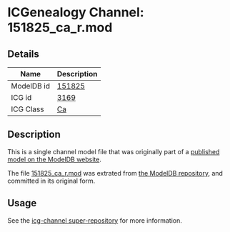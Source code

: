 # ICGenealogy Channel: 151825\_ca\_r.mod

## Details

Name | Description
---- | -----------
ModelDB id | [151825](http://senselab.med.yale.edu/ModelDB/ShowModel.cshtml?model=151825)
ICG id | [3169](http://icg.neurotheory.ox.ac.uk/channels/3/3169)
ICG Class | [Ca](http://icg.neurotheory.ox.ac.uk/channels/3)

## Description

This is a single channel model file that was originally part of a [published model on the ModelDB website](http://senselab.med.yale.edu/mModelDB/ShowModel.cshtml?model=151825).

The file [151825\_ca\_r.mod](151825_ca_r.mod) was extrated from [the ModelDB repository](http://senselab.med.yale.edu/ModelDB/ShowModel.cshtml?model=151825), and committed in its original form.

## Usage

See the [icg-channel super-repository](https://github.com/icgenealogy/icg-channels) for more information.